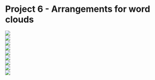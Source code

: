 # Project 6 - Arrangements for word clouds
![](../figures/Project6_fig1.png) \
![](../figures/Project6_fig2.png) \
![](../figures/Project6_fig3.png) \
![](../figures/Project6_fig4.png) \
![](../figures/Project6_fig5.png) \
![](../figures/Project6_fig6.png) \
![](../figures/Project6_fig7.png) \
![](../figures/Project6_fig8.png) \
![](../figures/Project6_fig9.png)
